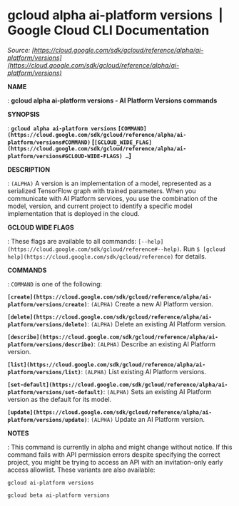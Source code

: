 # gcloud alpha ai-platform versions  |  Google Cloud CLI Documentation

*Source: [https://cloud.google.com/sdk/gcloud/reference/alpha/ai-platform/versions](https://cloud.google.com/sdk/gcloud/reference/alpha/ai-platform/versions)*

**NAME**

: **gcloud alpha ai-platform versions - AI Platform Versions commands**

**SYNOPSIS**

: **`gcloud alpha ai-platform versions` `[COMMAND](https://cloud.google.com/sdk/gcloud/reference/alpha/ai-platform/versions#COMMAND)` [`[GCLOUD_WIDE_FLAG](https://cloud.google.com/sdk/gcloud/reference/alpha/ai-platform/versions#GCLOUD-WIDE-FLAGS) …`]**

**DESCRIPTION**

: `(ALPHA)` A version is an implementation of a model, represented as a
serialized TensorFlow graph with trained parameters.
When you communicate with AI Platform services, you use the combination of the
model, version, and current project to identify a specific model implementation
that is deployed in the cloud.

**GCLOUD WIDE FLAGS**

: These flags are available to all commands: `[--help](https://cloud.google.com/sdk/gcloud/reference#--help)`.
Run `$ [gcloud help](https://cloud.google.com/sdk/gcloud/reference)` for details.

**COMMANDS**

: ``COMMAND`` is one of the following:

**`[create](https://cloud.google.com/sdk/gcloud/reference/alpha/ai-platform/versions/create)`**:
`(ALPHA)` Create a new AI Platform version.

**`[delete](https://cloud.google.com/sdk/gcloud/reference/alpha/ai-platform/versions/delete)`**:
`(ALPHA)` Delete an existing AI Platform version.

**`[describe](https://cloud.google.com/sdk/gcloud/reference/alpha/ai-platform/versions/describe)`**:
`(ALPHA)` Describe an existing AI Platform version.

**`[list](https://cloud.google.com/sdk/gcloud/reference/alpha/ai-platform/versions/list)`**:
`(ALPHA)` List existing AI Platform versions.

**`[set-default](https://cloud.google.com/sdk/gcloud/reference/alpha/ai-platform/versions/set-default)`**:
`(ALPHA)` Sets an existing AI Platform version as the default for its
model.

**`[update](https://cloud.google.com/sdk/gcloud/reference/alpha/ai-platform/versions/update)`**:
`(ALPHA)` Update an AI Platform version.

**NOTES**

: This command is currently in alpha and might change without notice. If this
command fails with API permission errors despite specifying the correct project,
you might be trying to access an API with an invitation-only early access
allowlist. These variants are also available:

```
gcloud ai-platform versions
```

```
gcloud beta ai-platform versions
```